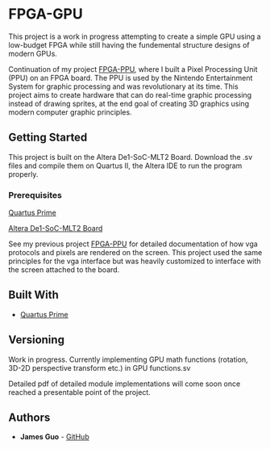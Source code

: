 # FPGA-GPU


This project is a work in progress attempting to create a simple GPU using a low-budget FPGA while still having the fundemental structure designs of modern GPUs.

Continuation of my project [FPGA-PPU](https://github.com/JamesG321/FPGA-Pixel-Processing-Unit), where I built a Pixel Processing Unit (PPU) on an FPGA board. The PPU is used by the Nintendo Entertainment System for graphic processing and was revolutionary at its time. This project aims to create hardware that can do real-time graphic processing instead of drawing sprites, at the end goal of creating 3D graphics using modern computer graphic principles.



## Getting Started

This project is built on the Altera De1-SoC-MLT2 Board. Download the .sv files and compile them on Quartus II, the Altera IDE
to run the program properly.

### Prerequisites

[Quartus Prime](https://www.altera.com/downloads/download-center.html)

[Altera De1-SoC-MLT2 Board](https://www.altera.com/content/dam/altera-www/global/en_US/portal/dsn/42/doc-us-dsnbk-42-4207350307415-de1-soc-mtl2-user-manual.pdf)

See my previous project [FPGA-PPU](https://github.com/JamesG321/FPGA-Pixel-Processing-Unit) for detailed documentation of how vga protocols and pixels are rendered on the screen. This project used the same principles for the vga interface but was heavily customized to interface with the screen attached to the board.

## Built With

* [Quartus Prime](https://www.altera.com/downloads/download-center.html)

## Versioning

Work in progress. Currently implementing GPU math functions (rotation, 3D-2D perspective transform etc.) in GPU functions.sv

Detailed pdf of detailed module implementations will come soon once reached a presentable point of the project.


## Authors

* **James Guo** - [GitHub](https://github.com/JamesG321)
